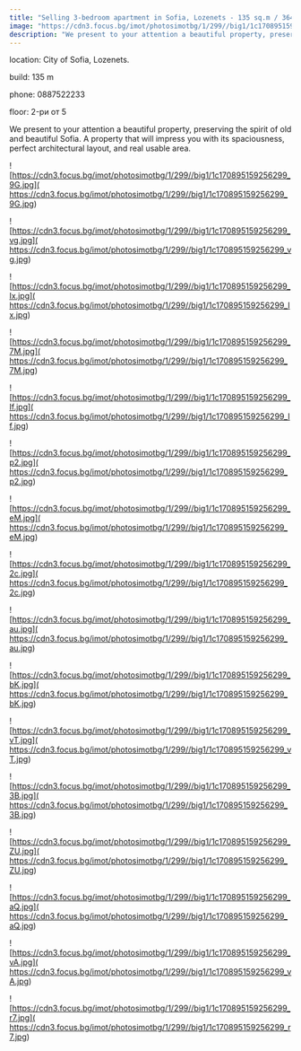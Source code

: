 ```yaml
---
title: "Selling 3-bedroom apartment in Sofia, Lozenets - 135 sq.m / 364,000 EUR :: imot.bg Ad"
image: "https://cdn3.focus.bg/imot/photosimotbg/1/299//big1/1c170895159256299_hw.jpg"
description: "We present to your attention a beautiful property, preserving the spirit of old and beautiful Sofia. A property that will impress you with its spaciousness, perfect architectural layout, and real usable area."
---
```


location: City of Sofia, Lozenets.

build: 135 m

phone: 0887522233

floor: 2-ри от 5

We present to your attention a beautiful property, preserving the spirit of old and beautiful Sofia. A property that will impress you with its spaciousness, perfect architectural layout, and real usable area.


![https://cdn3.focus.bg/imot/photosimotbg/1/299//big1/1c170895159256299_9G.jpg]( https://cdn3.focus.bg/imot/photosimotbg/1/299//big1/1c170895159256299_9G.jpg)


![https://cdn3.focus.bg/imot/photosimotbg/1/299//big1/1c170895159256299_vg.jpg]( https://cdn3.focus.bg/imot/photosimotbg/1/299//big1/1c170895159256299_vg.jpg)


![https://cdn3.focus.bg/imot/photosimotbg/1/299//big1/1c170895159256299_Ix.jpg]( https://cdn3.focus.bg/imot/photosimotbg/1/299//big1/1c170895159256299_Ix.jpg)


![https://cdn3.focus.bg/imot/photosimotbg/1/299//big1/1c170895159256299_7M.jpg]( https://cdn3.focus.bg/imot/photosimotbg/1/299//big1/1c170895159256299_7M.jpg)


![https://cdn3.focus.bg/imot/photosimotbg/1/299//big1/1c170895159256299_If.jpg]( https://cdn3.focus.bg/imot/photosimotbg/1/299//big1/1c170895159256299_If.jpg)


![https://cdn3.focus.bg/imot/photosimotbg/1/299//big1/1c170895159256299_p2.jpg]( https://cdn3.focus.bg/imot/photosimotbg/1/299//big1/1c170895159256299_p2.jpg)


![https://cdn3.focus.bg/imot/photosimotbg/1/299//big1/1c170895159256299_eM.jpg]( https://cdn3.focus.bg/imot/photosimotbg/1/299//big1/1c170895159256299_eM.jpg)


![https://cdn3.focus.bg/imot/photosimotbg/1/299//big1/1c170895159256299_2c.jpg]( https://cdn3.focus.bg/imot/photosimotbg/1/299//big1/1c170895159256299_2c.jpg)


![https://cdn3.focus.bg/imot/photosimotbg/1/299//big1/1c170895159256299_au.jpg]( https://cdn3.focus.bg/imot/photosimotbg/1/299//big1/1c170895159256299_au.jpg)


![https://cdn3.focus.bg/imot/photosimotbg/1/299//big1/1c170895159256299_bK.jpg]( https://cdn3.focus.bg/imot/photosimotbg/1/299//big1/1c170895159256299_bK.jpg)


![https://cdn3.focus.bg/imot/photosimotbg/1/299//big1/1c170895159256299_vT.jpg]( https://cdn3.focus.bg/imot/photosimotbg/1/299//big1/1c170895159256299_vT.jpg)


![https://cdn3.focus.bg/imot/photosimotbg/1/299//big1/1c170895159256299_3B.jpg]( https://cdn3.focus.bg/imot/photosimotbg/1/299//big1/1c170895159256299_3B.jpg)


![https://cdn3.focus.bg/imot/photosimotbg/1/299//big1/1c170895159256299_ZU.jpg]( https://cdn3.focus.bg/imot/photosimotbg/1/299//big1/1c170895159256299_ZU.jpg)


![https://cdn3.focus.bg/imot/photosimotbg/1/299//big1/1c170895159256299_aQ.jpg]( https://cdn3.focus.bg/imot/photosimotbg/1/299//big1/1c170895159256299_aQ.jpg)


![https://cdn3.focus.bg/imot/photosimotbg/1/299//big1/1c170895159256299_vA.jpg]( https://cdn3.focus.bg/imot/photosimotbg/1/299//big1/1c170895159256299_vA.jpg)


![https://cdn3.focus.bg/imot/photosimotbg/1/299//big1/1c170895159256299_r7.jpg]( https://cdn3.focus.bg/imot/photosimotbg/1/299//big1/1c170895159256299_r7.jpg)



